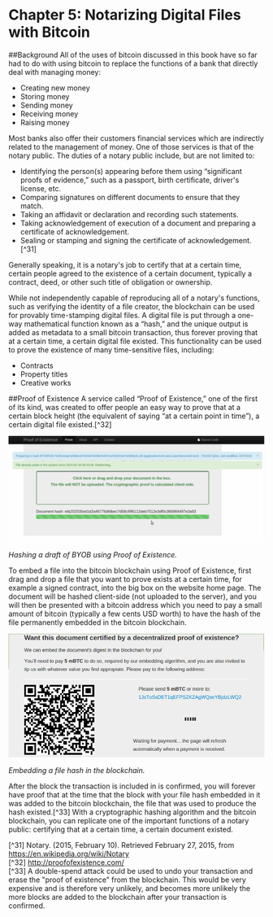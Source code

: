 # Chapter 5: Notarizing Digital Files with Bitcoin

##Background
All of the uses of bitcoin discussed in this book have so far had to do with using bitcoin to replace the functions of a bank that directly deal with managing money:  
* Creating new money  
* Storing money  
* Sending money  
* Receiving money  
* Raising money  

Most banks also offer their customers financial services which are indirectly related to the management of money. One of those services is that of the notary public. The duties of a notary public include, but are not limited to:
* Identifying the person(s) appearing before them using “significant proofs of evidence,” such as a passport, birth certificate, driver's license, etc.  
* Comparing signatures on different documents to ensure that they match.
* Taking an affidavit or declaration and recording such statements.
* Taking acknowledgement of execution of a document and preparing a certificate of acknowledgement.
* Sealing or stamping and signing the certificate of acknowledgement.[^31]  

Generally speaking, it is a notary's job to certify that at a certain time, certain people agreed to the existence of a certain document, typically a contract, deed, or other such title of obligation or ownership.  

While not independently capable of reproducing all of a notary's functions, such as verifying the identity of a file creator, the blockchain can be used for provably time-stamping digital files. A digital file is put through a one-way mathematical function known as a “hash,” and the unique output is added as metadata to a small bitcoin transaction, thus forever proving that at a certain time, a certain digital file existed. This functionality can be used to prove the existence of many time-sensitive files, including:  
* Contracts
* Property titles
* Creative works

##Proof of Existence
A service called “Proof of Existence,” one of the first of its kind, was created to offer people an easy way to prove that at a certain block height (the equivalent of saying “at a certain point in time”), a certain digital file existed.[^32]

![proof of existence](proofofexistence.png "Hashing a draft of BYOB using Proof of Existence.")

<i>Hashing a draft of BYOB using Proof of Existence.</i>  

To embed a file into the bitcoin blockchain using Proof of Existence, first drag and drop a file that you want to prove exists at a certain time, for example a signed contract, into the big box on the website home page. The document will be hashed client-side (not uploaded to the server), and you will then be presented with a bitcoin address which you need to pay a small amount of bitcoin (typically a few cents USD worth) to have the hash of the file permanently embedded in the bitcoin blockchain.  

![embedding hashes](proofofexistence2.png "Embedding a file hash in the blockchain.")  

<i>Embedding a file hash in the blockchain.</i>  

After the block the transaction is included in is confirmed, you will forever have proof that at the time that the block with your file hash embedded in it was added to the bitcoin blockchain, the file that was used to produce the hash existed.[^33] With a cryptographic hashing algorithm and the bitcoin blockchain, you can replicate one of the important functions of a notary public: certifying that at a certain time, a certain document existed.  

[^31] Notary. (2015, February 10). Retrieved February 27, 2015, from https://en.wikipedia.org/wiki/Notary  
[^32] http://proofofexistence.com/  
[^33] A double-spend attack could be used to undo your transaction and erase the "proof of existence" from the blockchain. This would be very expensive and is therefore very unlikely, and becomes more unlikely the more blocks are added to the blockchain after your transaction is confirmed.  



